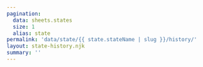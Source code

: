 ```yaml
---
pagination:
  data: sheets.states
  size: 1
  alias: state
permalink: 'data/state/{{ state.stateName | slug }}/history/'
layout: state-history.njk
summary: ''
---
```

